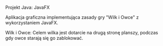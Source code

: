 Projekt Java: JavaFX

Aplikacja graficzna implementująca zasady gry "Wilk i Owce" z wykorzystaniem JavaFX.

Wilk i Owce: Celem wilka jest dotarcie na drugą stronę planszy, podczas gdy owce starają się go zablokować.

